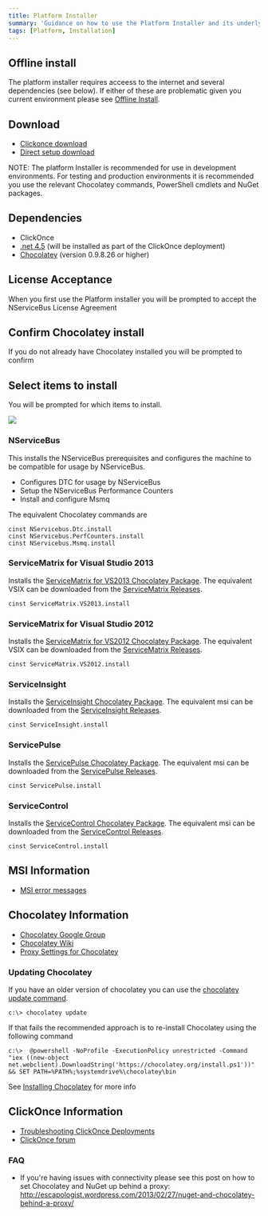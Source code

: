 ```yaml
---
title: Platform Installer
summary: 'Guidance on how to use the Platform Installer and its underlying components'
tags: [Platform, Installation]
---
```


## Offline install

The platform installer requires acceess to the internet and several dependencies (see below). If either of these are problematic given you current environment please see [Offline Install](offline.md).

## Download

- [Clickonce download](https://s3.amazonaws.com/particular.downloads/PlatformInstaller/PlatformInstaller.application)
- [Direct setup download](https://s3.amazonaws.com/particular.downloads/PlatformInstaller/setup.exe)

NOTE: The platform Installer is recommended for use in development environments. For testing and production environments it is recommended you use the relevant Chocolatey commands, PowerShell cmdlets and NuGet packages.

## Dependencies 

* ClickOnce
* [.net 4.5](http://www.microsoft.com/en-au/download/details.aspx?id=40779) (will be installed as part of the ClickOnce deployment)
* [Chocolatey](http://chocolatey.org/) (version 0.9.8.26 or higher) 

## License Acceptance

When you first use the Platform installer you will be prompted to accept the NServiceBus License Agreement 

## Confirm Chocolatey install

If you do not already have Chocolatey installed you will be prompted to confirm

## Select items to install

You will be prompted for which items to install.

![](SelectItems.png)

### NServiceBus

This installs the NServiceBus prerequisites and configures the machine to be compatible for usage by NServiceBus. 

 * Configures DTC for usage by NServiceBus 
 * Setup the NServiceBus Performance Counters
 * Install and configure Msmq

The equivalent Chocolatey commands are 

    cinst NServicebus.Dtc.install
    cinst NServicebus.PerfCounters.install
    cinst NServicebus.Msmq.install

### ServiceMatrix for Visual Studio 2013

Installs the [ServiceMatrix for VS2013 Chocolatey Package](http://chocolatey.org/packages/ServiceMatrix.VS2013.install). The equivalent VSIX can be downloaded from the [ServiceMatrix Releases](https://github.com/Particular/ServiceMatrix/releases).

    cinst ServiceMatrix.VS2013.install


### ServiceMatrix for Visual Studio 2012

Installs the [ServiceMatrix for VS2012 Chocolatey Package](http://chocolatey.org/packages/ServiceMatrix.VS2012.install). The equivalent VSIX can be downloaded from the [ServiceMatrix Releases](https://github.com/Particular/ServiceMatrix/releases).

    cinst ServiceMatrix.VS2012.install

### ServiceInsight

Installs the [ServiceInsight Chocolatey Package](http://chocolatey.org/packages/ServiceInsight.install). The equivalent msi can be downloaded from the [ServiceInsight Releases](https://github.com/Particular/ServiceInsight/releases).

    cinst ServiceInsight.install

### ServicePulse

Installs the [ServicePulse Chocolatey Package](http://chocolatey.org/packages/ServicePulse.install). The equivalent msi can be downloaded from the [ServicePulse Releases](https://github.com/Particular/ServicePulse/releases).
    
    cinst ServicePulse.install

### ServiceControl

Installs the [ServiceControl Chocolatey Package](http://chocolatey.org/packages/ServiceControl.install). The equivalent msi can be downloaded from the [ServiceControl Releases](https://github.com/Particular/ServiceControl/releases).

    cinst ServiceControl.install

## MSI Information

* [MSI error messages](http://msdn.microsoft.com/en-us/library/aa376931.aspx)

## Chocolatey Information 

* [Chocolatey Google Group](https://groups.google.com/forum/#!forum/chocolatey)
* [Chocolatey Wiki](https://github.com/chocolatey/chocolatey/wiki)
* [Proxy Settings for Chocolatey](https://github.com/chocolatey/chocolatey/wiki/Proxy-Settings-for-Chocolatey)
 
### Updating Chocolatey

If you have an older version of chocolatey you can use the [chocolatey update command](https://github.com/chocolatey/chocolatey/wiki/CommandsUpdate#chocolatey-update-cup).

    c:\> chocolatey update

If that fails the recommended approach is to re-install Chocolatey using the following command

    c:\>  @powershell -NoProfile -ExecutionPolicy unrestricted -Command "iex ((new-object net.webclient).DownloadString('https://chocolatey.org/install.ps1'))" && SET PATH=%PATH%;%systemdrive%\chocolatey\bin    
See [Installing Chocolatey](https://github.com/chocolatey/chocolatey/wiki/Installation) for more info

## ClickOnce Information

* [Troubleshooting ClickOnce Deployments](http://msdn.microsoft.com/en-us/library/fb94w1t5.aspx)
* [ClickOnce forum](http://social.msdn.microsoft.com/Forums/windows/en-US/home?forum=winformssetup)



### FAQ

* If you're having issues with connectivity please see this post on how to set Chocolatey and NuGet up behind a proxy: http://escapologist.wordpress.com/2013/02/27/nuget-and-chocolatey-behind-a-proxy/
